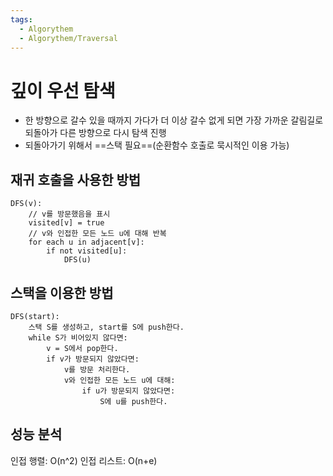 ```yaml
---
tags:
  - Algorythem
  - Algorythem/Traversal
---
```


# 깊이 우선 탐색
- 한 방향으로 갈수 있을 때까지 가다가 더 이상 갈수 없게 되면 가장 가까운 갈림길로 되돌아가 다른 방향으로 다시 탐색 진행
- 되돌아가기 위해서 ==스택 필요==(순환함수 호출로 묵시적인 이용 가능)
## 재귀 호출을 사용한 방법
```
DFS(v):
    // v를 방문했음을 표시
    visited[v] = true
    // v와 인접한 모든 노드 u에 대해 반복
    for each u in adjacent[v]:
        if not visited[u]:
            DFS(u)
```
## 스택을 이용한 방법
```
DFS(start):
    스택 S를 생성하고, start를 S에 push한다.
    while S가 비어있지 않다면:
        v = S에서 pop한다.
        if v가 방문되지 않았다면:
            v를 방문 처리한다.
            v와 인접한 모든 노드 u에 대해:
                if u가 방문되지 않았다면:
                    S에 u를 push한다.

```
## 성능 분석
인접 행렬: O(n^2)
인접 리스트: O(n+e)